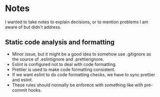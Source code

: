 # Notes

I wanted to take notes to explain decisions, or to mention problems I am aware of but didn't address.

## Static code analysis and formatting

- Minor issue, but it might be a good idea to somehow use .gitignore as the source of .eslintignore and .prettierignore.
- Eslint is configured not to deal with code formatting.
- Prettier is used to make code formatting consistent.
- If we want eslint to do code formatting checks, we have to sync prettier and eslint.
- These rules should normally be enforece with something like with pre-commit hooks.
